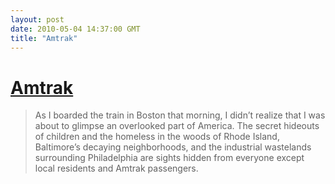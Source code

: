 ```yaml
---
layout: post
date: 2010-05-04 14:37:00 GMT
title: "Amtrak"
---
```

# [Amtrak](http://bygonebureau.com/2010/04/23/northeast-corridor/)

> As I boarded the train in Boston that morning, I didn’t realize that I was about to glimpse an overlooked part of America. The secret hideouts of children and the homeless in the woods of Rhode Island, Baltimore’s decaying neighborhoods, and the industrial wastelands surrounding Philadelphia are sights hidden from everyone except local residents and Amtrak passengers. 